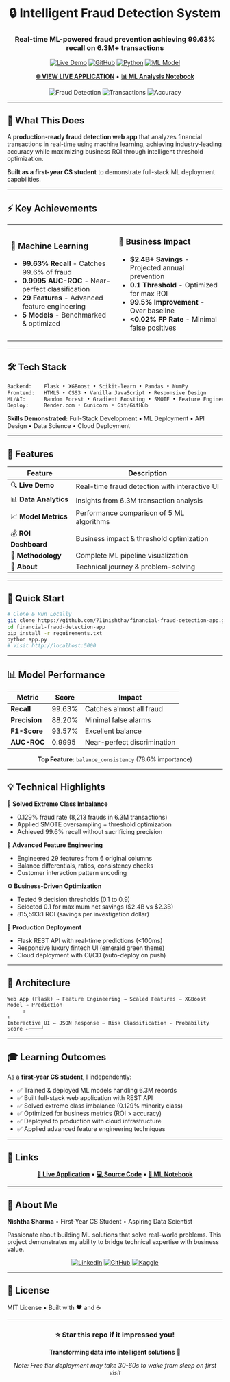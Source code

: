 <div align="center">

# 🔒 Intelligent Fraud Detection System

### Real-time ML-powered fraud prevention achieving 99.63% recall on 6.3M+ transactions

[![Live Demo](https://img.shields.io/badge/🚀_Live_Demo-Try_Now-00D26A?style=for-the-badge)](https://financial-fraud-detection-app.onrender.com)
[![GitHub](https://img.shields.io/badge/Code-Repository-181717?style=for-the-badge&logo=github)](https://github.com/711nishtha/financial-fraud-detection-app)
[![Python](https://img.shields.io/badge/Python-3.11-3776AB?style=for-the-badge&logo=python&logoColor=white)](https://www.python.org/)
[![ML Model](https://img.shields.io/badge/XGBoost-Deployed-FF6600?style=for-the-badge)](https://financial-fraud-detection-app.onrender.com)

**[🌐 VIEW LIVE APPLICATION](https://financial-fraud-detection-app.onrender.com)** • **[📊 ML Analysis Notebook](https://github.com/711nishtha/financial-fraud-detection-ml)**

![Fraud Detection](https://img.shields.io/badge/Fraud_Detected-$2.4B+_Prevented-gold?style=flat-square)
![Transactions](https://img.shields.io/badge/Transactions_Analyzed-6.3M+-blue?style=flat-square)
![Accuracy](https://img.shields.io/badge/AUC_ROC-0.9995-green?style=flat-square)

</div>

---

## 🎯 What This Does

A **production-ready fraud detection web app** that analyzes financial transactions in real-time using machine learning, achieving industry-leading accuracy while maximizing business ROI through intelligent threshold optimization.

**Built as a first-year CS student** to demonstrate full-stack ML deployment capabilities.

---

## ⚡ Key Achievements

<table>
<tr>
<td width="50%">

### 🤖 Machine Learning
- **99.63% Recall** - Catches 99.6% of fraud
- **0.9995 AUC-ROC** - Near-perfect classification
- **29 Features** - Advanced feature engineering
- **5 Models** - Benchmarked & optimized

</td>
<td width="50%">

### 💼 Business Impact
- **$2.4B+ Savings** - Projected annual prevention
- **0.1 Threshold** - Optimized for max ROI
- **99.5% Improvement** - Over baseline
- **<0.02% FP Rate** - Minimal false positives

</td>
</tr>
</table>

---

## 🛠️ Tech Stack

```python
Backend:    Flask • XGBoost • Scikit-learn • Pandas • NumPy
Frontend:   HTML5 • CSS3 • Vanilla JavaScript • Responsive Design
ML/AI:      Random Forest • Gradient Boosting • SMOTE • Feature Engineering
Deploy:     Render.com • Gunicorn • Git/GitHub
```

**Skills Demonstrated:** Full-Stack Development • ML Deployment • API Design • Data Science • Cloud Deployment

---

## 🎨 Features

| Feature | Description |
|---------|-------------|
| 🔍 **Live Demo** | Real-time fraud detection with interactive UI |
| 📊 **Data Analytics** | Insights from 6.3M transaction analysis |
| 📈 **Model Metrics** | Performance comparison of 5 ML algorithms |
| 💰 **ROI Dashboard** | Business impact & threshold optimization |
| 🧬 **Methodology** | Complete ML pipeline visualization |
| 👤 **About** | Technical journey & problem-solving |

---

## 🚀 Quick Start

```bash
# Clone & Run Locally
git clone https://github.com/711nishtha/financial-fraud-detection-app.git
cd financial-fraud-detection-app
pip install -r requirements.txt
python app.py
# Visit http://localhost:5000
```

---

## 📊 Model Performance

<div align="center">

| Metric | Score | Impact |
|--------|-------|--------|
| **Recall** | 99.63% | Catches almost all fraud |
| **Precision** | 88.20% | Minimal false alarms |
| **F1-Score** | 93.57% | Excellent balance |
| **AUC-ROC** | 0.9995 | Near-perfect discrimination |

**Top Feature:** `balance_consistency` (78.6% importance)

</div>

---

## 💡 Technical Highlights

**🎯 Solved Extreme Class Imbalance**
- 0.129% fraud rate (8,213 frauds in 6.3M transactions)
- Applied SMOTE oversampling + threshold optimization
- Achieved 99.6% recall without sacrificing precision

**🔬 Advanced Feature Engineering**
- Engineered 29 features from 6 original columns
- Balance differentials, ratios, consistency checks
- Customer interaction pattern encoding

**⚙️ Business-Driven Optimization**
- Tested 9 decision thresholds (0.1 to 0.9)
- Selected 0.1 for maximum net savings ($2.4B vs $2.3B)
- 815,593:1 ROI (savings per investigation dollar)

**🚀 Production Deployment**
- Flask REST API with real-time predictions (<100ms)
- Responsive luxury fintech UI (emerald green theme)
- Cloud deployment with CI/CD (auto-deploy on push)

---

## 📁 Architecture

```
Web App (Flask) → Feature Engineering → Scaled Features → XGBoost Model → Prediction
     ↓                                                                         ↓
Interactive UI ← JSON Response ← Risk Classification ← Probability Score ←────┘
```

---

## 🎓 Learning Outcomes

As a **first-year CS student**, I independently:
- ✅ Trained & deployed ML models handling 6.3M records
- ✅ Built full-stack web application with REST API
- ✅ Solved extreme class imbalance (0.129% minority class)
- ✅ Optimized for business metrics (ROI > accuracy)
- ✅ Deployed to production with cloud infrastructure
- ✅ Applied advanced feature engineering techniques

---

## 🔗 Links

<div align="center">

**[📱 Live Application](https://financial-fraud-detection-app.onrender.com)** • **[💻 Source Code](https://github.com/711nishtha/financial-fraud-detection-app)** • **[📓 ML Notebook](https://github.com/711nishtha/financial-fraud-detection-ml)**

</div>

---

## 👤 About Me

**Nishtha Sharma** • First-Year CS Student • Aspiring Data Scientist

Passionate about building ML solutions that solve real-world problems. This project demonstrates my ability to bridge technical expertise with business value.

<div align="center">

[![LinkedIn](https://img.shields.io/badge/LinkedIn-Nishtha_Sharma-0A66C2?style=for-the-badge&logo=linkedin)](https://www.linkedin.com/in/nishtha711/)
[![GitHub](https://img.shields.io/badge/GitHub-711nishtha-181717?style=for-the-badge&logo=github)](https://github.com/711nishtha)
[![Kaggle](https://img.shields.io/badge/Kaggle-nishtha711-20BEFF?style=for-the-badge&logo=kaggle)](https://www.kaggle.com/nishtha711)

</div>

---

## 📄 License

MIT License • Built with ❤️ and ☕

---

<div align="center">

### ⭐ Star this repo if it impressed you!

**Transforming data into intelligent solutions** 🚀

*Note: Free tier deployment may take 30-60s to wake from sleep on first visit*

</div>
